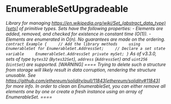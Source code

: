 # EnumerableSetUpgradeable







*Library for managing https://en.wikipedia.org/wiki/Set_(abstract_data_type)[sets] of primitive types. Sets have the following properties: - Elements are added, removed, and checked for existence in constant time (O(1)). - Elements are enumerated in O(n). No guarantees are made on the ordering. ``` contract Example {     // Add the library methods     using EnumerableSet for EnumerableSet.AddressSet;     // Declare a set state variable     EnumerableSet.AddressSet private mySet; } ``` As of v3.3.0, sets of type `bytes32` (`Bytes32Set`), `address` (`AddressSet`) and `uint256` (`UintSet`) are supported. [WARNING] ====  Trying to delete such a structure from storage will likely result in data corruption, rendering the structure unusable.  See https://github.com/ethereum/solidity/pull/11843[ethereum/solidity#11843] for more info.  In order to clean an EnumerableSet, you can either remove all elements one by one or create a fresh instance using an array of EnumerableSet. ====*



